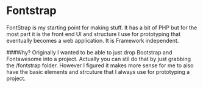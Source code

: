 Fontstrap
=========

FontStrap is my starting point for making stuff.  It has a bit of PHP but for the most part it is the front end UI and structure I use for prototyping that eventually becomes a web application.  It is Framework independent.

###Why?
Originally I wanted to be able to just drop Bootstrap and Fontawesome into a project.  Actually you can stil do that by just grabbing the /fontstrap folder.  However I figured it makes more sense for me to also have the basic elements and strcuture that I always use for prototyping a project.